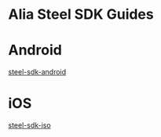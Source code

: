 # Alia Steel SDK Guides

# Android

[steel-sdk-android](steel-sdk-android.md)

# iOS

[steel-sdk-iso](steel-sdk-ios.md)